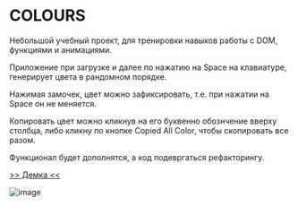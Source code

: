 # COLOURS
Небольшой учебный проект, для тренировки навыков работы с DOM, функциями и анимациями.

Приложение при загрузке и далее по нажатию на Space на клавиатуре, генерирует цвета в рандомном порядке.

Нажимая замочек, цвет можно зафиксировать, т.е. при нажатии на Space он не меняется.

Копировать цвет можно кликнув на его буквенно обознчение вверху столбца, либо кликну по кнопке Copied All Color, чтобы скопировать все разом.

Функционал будет дополнятся, а код подевргаться рефакторингу.

[>> Демка <<](https://efremandre.github.io/-colours/)

![image](https://user-images.githubusercontent.com/25119216/198176593-0c9919fc-fe7b-4d20-8f03-c7ca1a7f0b3c.png)
